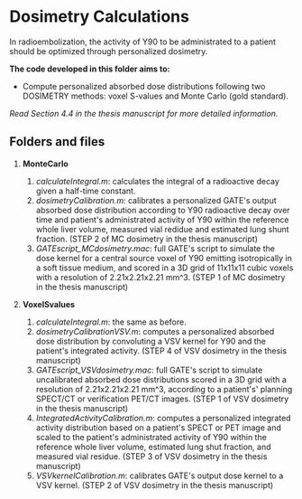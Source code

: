 # Dosimetry Calculations

In radioembolization, the activity of Y90 to be administrated to a patient 
should be optimized through personalized dosimetry.

**The code developed in this folder aims to:**
   - Compute personalized absorbed dose distributions following two DOSIMETRY
methods: voxel S-values and Monte Carlo (gold standard).

*Read Section 4.4 in the thesis manuscript for more detailed information.*

## Folders and files

1. **MonteCarlo**
   1. *calculateIntegral.m*: calculates the integral of a radioactive decay
   given a half-time constant.
   2. *dosimetryCalibration.m*: calibrates a personalized GATE's output absorbed dose
   distribution according to Y90 radioactive decay over time and patient's
   administrated activity of Y90 within the reference whole liver volume,
   measured vial redidue and estimated lung shunt fraction.
   (STEP 2 of MC dosimetry in the thesis manuscript)
   3. *GATEscript_MCdosimetry.mac*: full GATE's script to simulate the dose kernel
   for a central source voxel of Y90 emitting isotropically in a soft tissue medium,
   and scored in a 3D grid of 11x11x11 cubic voxels with a resolution of 2.21x2.21x2.21 mm^3.
   (STEP 1 of MC dosimetry in the thesis manuscript)

2. **VoxelSvalues**
   1. *calculateIntegral.m*: the same as before.
   2. *dosimetryCalibrationVSV.m*: computes a personalized absorbed dose distribution by convoluting a VSV kernel for Y90 and the patient's integrated activity.
   (STEP 4 of VSV dosimetry in the thesis manuscript)
   3. *GATEscript_VSVdosimetry.mac*: full GATE's script to simulate uncalibrated absorbed dose distributions scored in a 3D grid with a resolution of  2.21x2.21x2.21 mm^3, according to a patient's' planning SPECT/CT or verification PET/CT images.
   (STEP 1 of VSV dosimetry in the thesis manuscript)
   4. *IntegratedActivityCalibration.m*: computes a personalized integrated activity
   distribution based on a patient's SPECT or PET image and scaled to the
   patient's administrated activity of Y90 within the reference whole liver
   volume, estimated lung shut fraction, and measured vial residue.
   (STEP 3 of VSV dosimetry in the thesis manuscript)
   5. *VSVkernelCalibration.m*: calibrates GATE's output dose kernel to a VSV kernel.
   (STEP 2 of VSV dosimetry in the thesis manuscript)
